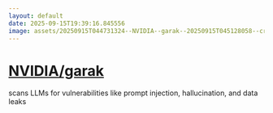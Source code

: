 ```yaml
---
layout: default
date: 2025-09-15T19:39:16.845556
image: assets/20250915T044731324--NVIDIA--garak--20250915T045128058--cropped.png
---
```


# [NVIDIA/garak](https://github.com/NVIDIA/garak)

scans LLMs for vulnerabilities like prompt injection, hallucination, and data leaks
